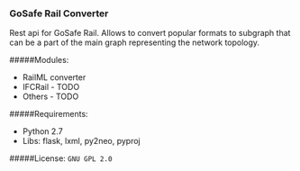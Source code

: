 ### GoSafe Rail Converter

Rest api for GoSafe Rail. Allows to convert popular formats to subgraph that can be a part of the main graph representing the network topology.

#####Modules:
- RailML converter
- IFCRail - TODO
- Others - TODO

#####Requirements:
- Python 2.7
- Libs: flask, lxml, py2neo, pyproj

#####License:
`GNU GPL 2.0`
